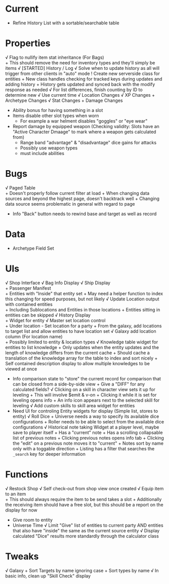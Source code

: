 # Current
+ Refine History List with a sortable/searchable table

# Properties
√ Flag to nullify item stat inheritance (For Bags)  
        + This should remove the need for inventory types and they'll simply be items
√ [STARTED] History / Log
		√ Solve when to update history as all will trigger from other clients in "auto" mode
				! Create new serverside class for entities
				+ New class handles checking for tracked keys during updates and adding history
				+ History gets updated and synced back with the modify response as needed
		√ For list differences, finish counting by ID to determine new
        √ Use current time
        √ Location Changes
        √ XP Changes
        + Archetype Changes
        √ Stat Changes
        + Damage Changes
+ Ability bonus for having something in a slot
+ Items disable other slot types when worn
	+ For example a war helment disables "goggles" or "eye wear"
+ Report damage by equipped weapon (Checking validity: Slots have an "Active Character Dmaage" to mark where a weapon gets calculated from)
	+ Range band "advantage" & "disadvantage" dice gains for attacks
	+ Possibly use weapon types
	+ must include abilities

# Bugs
√ Paged Table  
        + Doesn't properly follow current filter at load
        + When changing data sources and beyond the highest page, doesn't backtrack well
        + Changing data source seems problematic in general with regard to page
+ Info "Back" button needs to rewind base and target as well as record

# Data
+ Archetype Field Set

# UIs
√ Shop Interface
√ Bag Info Display
√ Ship Display  
        + Passenger Manifest  
                + Entities with "Inside" that entity set
                + May need a helper function to index this changing for speed purposes, but not likely
√ Update Location output with contained entities  
        + Including Sublocations and Entities in those locations
        + Entities sitting in entities can be skipped
√ History Display  
        + Widget for entity
√ Master set location control  
        + Under location - Set location for a party
        + From the galaxy, add locations to target list and allow entities to have location set
√ Galaxy add location column (For location name)  
        + Possibly limited to entity & location types
√ Knowledge table widget for entities to list knowledge
		+ Only updates when the entity updates and the length of knowledge differs from the current cache
		+ Should cache a translation of the knowledge array for the table to index and sort nicely
		+ Self contained description display to allow multiple knowledges to be viewed at once
+ Info comparison state to "store" the current record for comparison that can be closed from a side-by-side view
		+ Give a "DIFF" for any calculated fields?
√ Clicking on a skill in character view sets it up for leveling
		+ This will involve $emit & v-on
		+ Clicking it while it is set for leveling opens info
		+ An info icon appears next to the selected skill for leveling
√ Add custom skills to skill area widget for entities
+ Need UI for controling Entity widgets for display (Simple list, stores to entity)
√ Roll Dice
		+ Universe needs a way to specify its available dice configurations
		+ Roller needs to be able to select from the available dice configurations
√ Historical note taking Widget at a player level, maybe save to player itself
		+ Has a "current" note
		+ Has a scrolling collapsable list of previous notes
		+ Clicking previous notes opens info tab
		+ Clicking the "edit" on a previous note moves it to "current"
		+ Notes sort by name only with a toggable direction
		+ Listing has a filter that searches the `_search` key for deeper information

# Functions
√ Restock Shop
√ Self check-out from shop view once created
√ Equip item to an item  
		+ This should always require the item to be send takes a slot
		+ Additionally the receiving item should have a free slot, but this should be a report on the display for now
+ Give room to entity
+ Universe Time
√ Limit "Give" list of entities to current party AND entities that also have "inside" the same as the current source entity
√ Display calculated "Dice" results more standardly through the calculator class

# Tweaks
√ Galaxy
        + Sort Targets by name ignoring case
        + Sort types by name
√ In basic info, clean up "Skill Check" display
